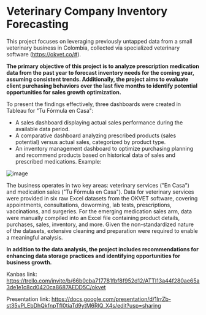 # Veterinary Company Inventory Forecasting

This project focuses on leveraging previously untapped data from a small veterinary business in Colombia, collected via specialized veterinary software (https://okvet.co/#).

**The primary objective of this project is to analyze prescription medication data from the past year to forecast inventory needs for the coming year, assuming consistent trends. Additionally, the project aims to evaluate client purchasing behaviors over the last five months to identify potential opportunities for sales growth optimization.**

To present the findings effectively, three dashboards were created in Tableau for "Tu Fórmula en Casa":

- A sales dashboard displaying actual sales performance during the available data period.
- A comparative dashboard analyzing prescribed products (sales potential) versus actual sales, categorized by product type.
- An inventory management dashboard to optimize purchasing planning and recommend products based on historical data of sales and prescribed medications. Example:
  

![image](https://github.com/user-attachments/assets/c715f1e4-d006-4157-a74e-2fed839b9557)

The business operates in two key areas: veterinary services ("En Casa") and medication sales ("Tu Fórmula en Casa"). Data for veterinary services were provided in six raw Excel datasets from the OKVET software, covering appointments, consultations, deworming, lab tests, prescriptions, vaccinations, and surgeries. For the emerging medication sales arm, data were manually compiled into an Excel file containing product details, purchases, sales, inventory, and more. Given the non-standardized nature of the datasets, extensive cleaning and preparation were required to enable a meaningful analysis.

**In addition to the data analysis, the project includes recommendations for enhancing data storage practices and identifying opportunities for business growth.**





Kanbas link: https://trello.com/invite/b/66b0cba717781fbf8f952d12/ATTI13a44f280ae65a3de1e1c8cd0420ca8687AEDD5C/okvet

Presentation link: https://docs.google.com/presentation/d/1lrrZb-st35vPLEbDhQkfnpTfI0tiaTd9ytM6RlQ_X4s/edit?usp=sharing
